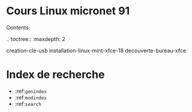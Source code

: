 Cours Linux micronet 91
=======================

Contents:

.. toctree::
   :maxdepth: 2

   creation-cle-usb
   installation-linux-mint-xfce-18
   decouverte-bureau-xfce


Index de recherche
==================

* :ref:`genindex`
* :ref:`modindex`
* :ref:`search`
